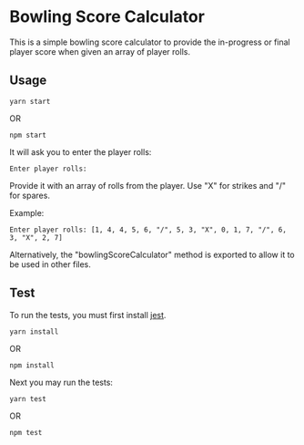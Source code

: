 Bowling Score Calculator
========================
This is a simple bowling score calculator to provide the in-progress or final player score when given an array of player rolls.

Usage
-----
```
yarn start
```
OR
```
npm start
```

It will ask you to enter the player rolls:
```
Enter player rolls:
```

Provide it with an array of rolls from the player. Use "X" for strikes and "/" for spares.

Example:
```
Enter player rolls: [1, 4, 4, 5, 6, "/", 5, 3, "X", 0, 1, 7, "/", 6, 3, "X", 2, 7]
```

Alternatively, the "bowlingScoreCalculator" method is exported to allow it to be used in other files.


Test
----
To run the tests, you must first install [jest](https://github.com/jestjs/jest).
```
yarn install
```
OR
```
npm install
```

Next you may run the tests:

```
yarn test
```
OR
```
npm test
```